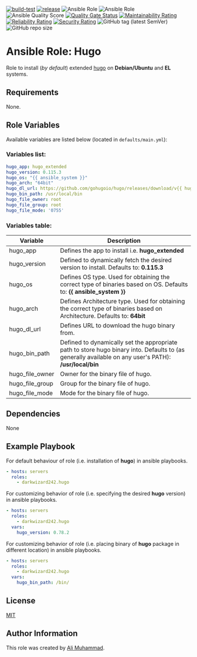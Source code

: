 [![build-test](https://github.com/darkwizard242/ansible-role-hugo/workflows/build-and-test/badge.svg?branch=master)](https://github.com/darkwizard242/ansible-role-hugo/actions?query=workflow%3Abuild-and-test) [![release](https://github.com/darkwizard242/ansible-role-hugo/workflows/release/badge.svg)](https://github.com/darkwizard242/ansible-role-hugo/actions?query=workflow%3Arelease) ![Ansible Role](https://img.shields.io/ansible/role/47495?color=dark%20green%20) ![Ansible Role](https://img.shields.io/ansible/role/d/47495?label=role%20downloads) ![Ansible Quality Score](https://img.shields.io/ansible/quality/47495?label=ansible%20quality%20score) [![Quality Gate Status](https://sonarcloud.io/api/project_badges/measure?project=ansible-role-hugo&metric=alert_status)](https://sonarcloud.io/dashboard?id=ansible-role-hugo) [![Maintainability Rating](https://sonarcloud.io/api/project_badges/measure?project=ansible-role-hugo&metric=sqale_rating)](https://sonarcloud.io/dashboard?id=ansible-role-hugo) [![Reliability Rating](https://sonarcloud.io/api/project_badges/measure?project=ansible-role-hugo&metric=reliability_rating)](https://sonarcloud.io/dashboard?id=ansible-role-hugo) [![Security Rating](https://sonarcloud.io/api/project_badges/measure?project=ansible-role-hugo&metric=security_rating)](https://sonarcloud.io/dashboard?id=ansible-role-hugo) ![GitHub tag (latest SemVer)](https://img.shields.io/github/tag/darkwizard242/ansible-role-hugo?label=release) ![GitHub repo size](https://img.shields.io/github/repo-size/darkwizard242/ansible-role-hugo?color=orange&style=flat-square)

# Ansible Role: Hugo

Role to install (_by default_) extended [hugo](https://github.com/gohugoio/hugo) on **Debian/Ubuntu** and **EL** systems.

## Requirements

None.

## Role Variables

Available variables are listed below (located in `defaults/main.yml`):

### Variables list:

```yaml
hugo_app: hugo_extended
hugo_version: 0.115.3
hugo_os: "{{ ansible_system }}"
hugo_arch: "64bit"
hugo_dl_url: https://github.com/gohugoio/hugo/releases/download/v{{ hugo_version }}/{{ hugo_app }}_{{ hugo_version }}_{{ hugo_os }}-{{ hugo_arch }}.tar.gz
hugo_bin_path: /usr/local/bin
hugo_file_owner: root
hugo_file_group: root
hugo_file_mode: '0755'
```

### Variables table:

Variable        | Description
--------------- | ------------------------------------------------------------------------------------------------------------------------------------------------------
hugo_app        | Defines the app to install i.e. **hugo_extended**
hugo_version    | Defined to dynamically fetch the desired version to install. Defaults to: **0.115.3**
hugo_os         | Defines OS type. Used for obtaining the correct type of binaries based on OS. Defaults to: **{{ ansible_system }}**
hugo_arch       | Defines Architecture type. Used for obtaining the correct type of binaries based on Architecture. Defaults to: **64bit**
hugo_dl_url     | Defines URL to download the hugo binary from.
hugo_bin_path   | Defined to dynamically set the appropriate path to store hugo binary into. Defaults to (as generally available on any user's PATH): **/usr/local/bin**
hugo_file_owner | Owner for the binary file of hugo.
hugo_file_group | Group for the binary file of hugo.
hugo_file_mode  | Mode for the binary file of hugo.

## Dependencies

None

## Example Playbook

For default behaviour of role (i.e. installation of **hugo**) in ansible playbooks.

```yaml
- hosts: servers
  roles:
    - darkwizard242.hugo
```

For customizing behavior of role (i.e. specifying the desired **hugo** version) in ansible playbooks.

```yaml
- hosts: servers
  roles:
    - darkwizard242.hugo
  vars:
    hugo_version: 0.78.2
```

For customizing behavior of role (i.e. placing binary of **hugo** package in different location) in ansible playbooks.

```yaml
- hosts: servers
  roles:
    - darkwizard242.hugo
  vars:
    hugo_bin_path: /bin/
```

## License

[MIT](https://github.com/darkwizard242/ansible-role-hugo/blob/master/LICENSE)

## Author Information

This role was created by [Ali Muhammad](https://www.alimuhammad.dev/).
